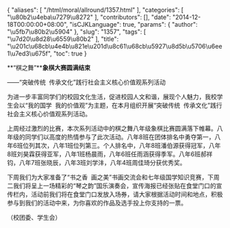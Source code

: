 {
    "aliases": [
        "/html/moral/allround/1357.html"
    ],
    "categories": [
        "\u80b2\u4eba\u7279\u8272"
    ],
    "contributors": [],
    "date": "2014-12-18T00:00:00+08:00",
    "isCJKLanguage": true,
    "params": {
        "author": "\u5fb7\u80b2\u5904"
    },
    "slug": "1357",
    "tags": [
        "\u7d20\u8d28\u6559\u80b2"
    ],
    "title": "\u201c\u68cb\u4e4b\u821e\u201d\u8c61\u68cb\u5927\u8d5b\u5706\u6ee1\u7ed3\u675f",
    "toc": true
}

**“棋之舞”****象棋大赛圆满结束**




——“突破传统  传承文化”践行社会主义核心价值观系列活动




为进一步丰富同学们的校园文化生活，促进校园人文和谐，展现个人魅力，我校学生会以“我的国学  我的价值观”为主题，在本月组织开展“突破传统  传承文化”践行社会主义核心价值观系列活动。




上周经过激烈的比赛，本次系列活动中的棋之舞八年级象棋比赛圆满落下帷幕。八年级的同学们以高度的热情参与了此次活动。八年8班在团体排名中勇夺第一，八年6班位列其次，八年1班位列第三。个人排名中，八年8班潘伯源获得冠军，八年8班刘昊霖获得亚军，八年1班杨晨雨，八年6班任雨涵获得季军。八年6班郝祥钧，八年7班张晓辰，八年3班刘学沣，八年4班周佳琦分获优秀奖。




下周我们为大家准备了“书之香  画之美”书画交流会和七年级国学知识竞赛，下周二我们将呈上一场精彩的“琴之韵”国乐演奏会，宣传海报已经张贴在食堂门口的宣传栏内，活动前我们将在食堂门口发放入场券，请大家根据活动时间和地点，积极参与到我们的活动中来，为你喜欢的作品及选手投上你支持的一票。




（校团委、学生会）


